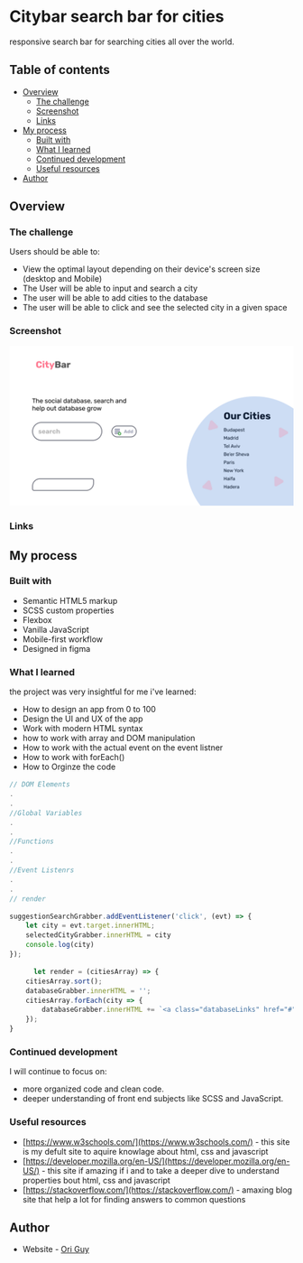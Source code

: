 # Citybar search bar for cities

responsive search bar for searching cities all over the world.

## Table of contents

- [Overview](#overview)
  - [The challenge](#the-challenge)
  - [Screenshot](#screenshot)
  - [Links](#links)
- [My process](#my-process)
  - [Built with](#built-with)
  - [What I learned](#what-i-learned)
  - [Continued development](#continued-development)
  - [Useful resources](#useful-resources)
- [Author](#author)

## Overview

### The challenge

Users should be able to:

- View the optimal layout depending on their device's screen size (desktop and Mobile)
- The User will be able to input and search a city
- The user will be able to add cities to the database
- The user will be able to click and see the selected city in a given space

### Screenshot

![screenshot of the website](/Assets/desktop.jpg)

### Links

<!-- - Live Site URL: [ Click to See the Site](https://firstsignuppageoriguy.netlify.app/) -->

## My process

### Built with

- Semantic HTML5 markup
- SCSS custom properties
- Flexbox
- Vanilla JavaScript
- Mobile-first workflow
- Designed in figma

### What I learned

the project was very insightful for me i've learned:

- How to design an app from 0 to 100
- Design the UI and UX of the app
- Work with modern HTML syntax
- how to work with array and DOM manipulation
- How to work with the actual event on the event listner
- How to work with forEach()
- How to Orginze the code

```JavaScript
// DOM Elements
.
.
//Global Variables
.
.
//Functions
.
.
//Event Listenrs
.
.
// render 
```

```JavaScript
suggestionSearchGrabber.addEventListener('click', (evt) => {
    let city = evt.target.innerHTML;
    selectedCityGrabber.innerHTML = city
    console.log(city)
});
```

```JavaScript
      let render = (citiesArray) => {
    citiesArray.sort();
    databaseGrabber.innerHTML = '';
    citiesArray.forEach(city => {
        databaseGrabber.innerHTML += `<a class="databaseLinks" href="#">${city}</a>`
    });
}

```

### Continued development

I will continue to focus on:

- more organized code and clean code.
- deeper understanding of front end subjects like SCSS and JavaScript.

### Useful resources

- [https://www.w3schools.com/](https://www.w3schools.com/) - this site is my defult site to aquire knowlage about html, css and javascript
- [https://developer.mozilla.org/en-US/](https://developer.mozilla.org/en-US/) - this site if amazing if i and to take a deeper dive to understand properties bout html, css and javascript
- [https://stackoverflow.com/](https://stackoverflow.com/) - amaxing blog site that help a lot for finding answers to common questions

## Author

- Website - [Ori Guy](https://github.com/origuy)
